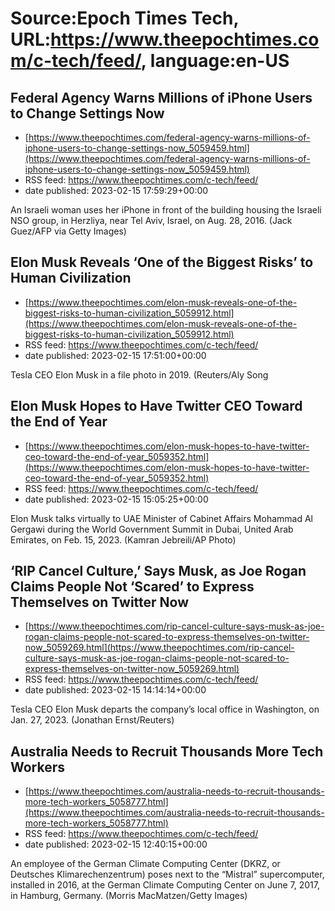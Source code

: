 # Source:Epoch Times Tech, URL:https://www.theepochtimes.com/c-tech/feed/, language:en-US

## Federal Agency Warns Millions of iPhone Users to Change Settings Now
 - [https://www.theepochtimes.com/federal-agency-warns-millions-of-iphone-users-to-change-settings-now_5059459.html](https://www.theepochtimes.com/federal-agency-warns-millions-of-iphone-users-to-change-settings-now_5059459.html)
 - RSS feed: https://www.theepochtimes.com/c-tech/feed/
 - date published: 2023-02-15 17:59:29+00:00

An Israeli woman uses her iPhone in front of the building housing the Israeli NSO group, in Herzliya, near Tel Aviv, Israel, on Aug. 28, 2016. (Jack Guez/AFP via Getty Images)

## Elon Musk Reveals ‘One of the Biggest Risks’ to Human Civilization
 - [https://www.theepochtimes.com/elon-musk-reveals-one-of-the-biggest-risks-to-human-civilization_5059912.html](https://www.theepochtimes.com/elon-musk-reveals-one-of-the-biggest-risks-to-human-civilization_5059912.html)
 - RSS feed: https://www.theepochtimes.com/c-tech/feed/
 - date published: 2023-02-15 17:51:00+00:00

Tesla CEO Elon Musk in a file photo in 2019. (Reuters/Aly Song

## Elon Musk Hopes to Have Twitter CEO Toward the End of Year
 - [https://www.theepochtimes.com/elon-musk-hopes-to-have-twitter-ceo-toward-the-end-of-year_5059352.html](https://www.theepochtimes.com/elon-musk-hopes-to-have-twitter-ceo-toward-the-end-of-year_5059352.html)
 - RSS feed: https://www.theepochtimes.com/c-tech/feed/
 - date published: 2023-02-15 15:05:25+00:00

Elon Musk talks virtually to UAE Minister of Cabinet Affairs Mohammad Al Gergawi during the World Government Summit in Dubai, United Arab Emirates, on Feb. 15, 2023. (Kamran Jebreili/AP Photo)

## ‘RIP Cancel Culture,’ Says Musk, as Joe Rogan Claims People Not ‘Scared’ to Express Themselves on Twitter Now
 - [https://www.theepochtimes.com/rip-cancel-culture-says-musk-as-joe-rogan-claims-people-not-scared-to-express-themselves-on-twitter-now_5059269.html](https://www.theepochtimes.com/rip-cancel-culture-says-musk-as-joe-rogan-claims-people-not-scared-to-express-themselves-on-twitter-now_5059269.html)
 - RSS feed: https://www.theepochtimes.com/c-tech/feed/
 - date published: 2023-02-15 14:14:14+00:00

Tesla CEO Elon Musk departs the company’s local office in Washington, on Jan. 27, 2023. (Jonathan Ernst/Reuters)

## Australia Needs to Recruit Thousands More Tech Workers
 - [https://www.theepochtimes.com/australia-needs-to-recruit-thousands-more-tech-workers_5058777.html](https://www.theepochtimes.com/australia-needs-to-recruit-thousands-more-tech-workers_5058777.html)
 - RSS feed: https://www.theepochtimes.com/c-tech/feed/
 - date published: 2023-02-15 12:40:15+00:00

An employee of the German Climate Computing Center (DKRZ, or Deutsches Klimarechenzentrum) poses next to the “Mistral” supercomputer, installed in 2016, at the German Climate Computing Center on June 7, 2017, in Hamburg, Germany. (Morris MacMatzen/Getty Images)

